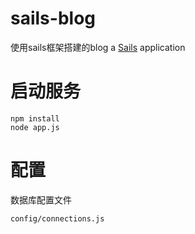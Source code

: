 # sails-blog
使用sails框架搭建的blog
a [Sails](http://sailsjs.org) application

# 启动服务
```
npm install
node app.js
```

# 配置
数据库配置文件
```
config/connections.js
```
